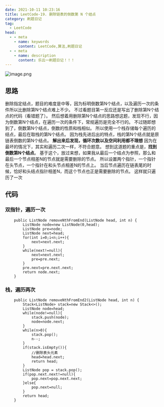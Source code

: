 ```yaml
---
date: 2021-10-11 10:23:16
title: LeetCode-19. 删除链表的倒数第 N 个结点
category: 刷题日记
tag:
  - LeetCode
head:
  - - meta
    - name: keywords
      content: LeetCode,算法,刷题日记
  - - meta
    - name: description
      content: 乐云一刷题日记！！！
---
```

![image.png](https://www.leyuna.xyz/image/2021-10-11/image.png)
## 思路
删除指定结点，题目的难度是中等，因为标明倒数第N个结点，以及遍历一次的条件所以比删除第N个结点难上不少。
不过看题目第一反应还是写出了删除第N个结点的代码（看错题了）。
然后想着用删除第N个结点的思路想这题，发现不行，因为倒数第N个结点，在遍历一次的条件下，常规遍历是完全不行的。
不过随即想到了，倒数第N个结点，倒数的性质和栈相似。
所以使用一个栈存储每个遍历的结点，最后在取栈的第N个结点。
因为栈先进后出的特点，栈的第N个结点就是原链表倒数的第N个结点。
**解出来后发现，循环次数以及空间利用都不理想**
因为在最坏的情况下，其实和遍历二次一样，不符合题意。
想到这道题的重点是，**找到倒数第N个结点**。
基于这个，放过来想，如果我从最后一个结点为参照，那么和最后一个节点相差N的节点就是需要删除的节点。
所以设置两个指针，一个指针在头节点，一个指针在和头节点相差N的节点上。
当后节点遍历在链表尾的时候，恰好和头结点指针相差N，而这个节点也正是需要删除的节点。
这样就只遍历了一次
## 代码
### 双指针，遍历一次
```
    public ListNode removeNthFromEnd(ListNode head, int n) {
        ListNode node=new ListNode(0,head);
        ListNode pre=node;
        ListNode next=head;
        for(int i=0;i<n;i++){
            next=next.next;
        }
        while(next!=null){
            next=next.next;
            pre=pre.next;
        }
        pre.next=pre.next.next;
        return node.next;
    }
```
### 栈，遍历两次
```
    public ListNode removeNthFromEnd2(ListNode head, int n) {
        Stack<ListNode> stack=new Stack<>();
        ListNode node=head;
        while(node!=null){
            stack.push(node);
            node=node.next;
        }
        while(n>0){
            stack.pop();
            n--;
        }
        if(stack.isEmpty()){
            //删除表头元素
            head=head.next;
            return head;
        }
        ListNode pop = stack.pop();
        if(pop.next.next!=null){
            pop.next=pop.next.next;
        }else{
            pop.next=null;
        }
        return head;
    }
```
